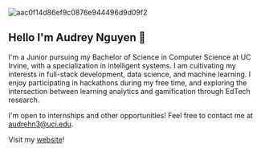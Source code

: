 ![aac0f14d86ef9c0876e944496d9d09f2](https://user-images.githubusercontent.com/97079096/148705680-4107c0d0-5832-47f3-9aba-fe370b5bf8e0.gif)

## Hello I'm Audrey Nguyen 🌸

I'm a Junior pursuing my Bachelor of Science in Computer Science at UC Irvine, with a specialization in intelligent systems. I am cultivating my interests in full-stack development, data science, and machine learning. I enjoy participating in hackathons during my free time, and exploring the intersection between learning analytics and gamification through EdTech research.

I'm open to internships and other opportunities! Feel free to contact me at audrehn3@uci.edu.

Visit my [website](https://audreynguyen.dev/)!
